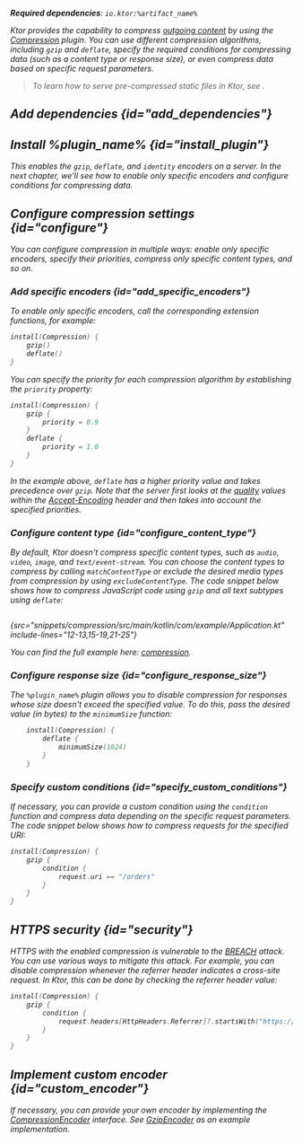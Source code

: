 [//]: # (title: Compression)

<show-structure for="chapter" depth="2"/>

<var name="artifact_name" value="ktor-server-compression"/>
<var name="package_name" value="io.ktor.server.plugins.compression"/>
<var name="plugin_name" value="Compression"/>

<tldr>
<p>
<b>Required dependencies</b>: <code>io.ktor:%artifact_name%</code>
</p>
<var name="example_name" value="compression"/>
<include from="lib.topic" element-id="download_example"/>
<include from="lib.topic" element-id="native_server_not_supported"/>
</tldr>

Ktor provides the capability to compress [outgoing content](responses.md) by using the [Compression](https://api.ktor.io/ktor-server/ktor-server-plugins/ktor-server-compression/io.ktor.server.plugins.compression/-compression.html) plugin. You can use different compression algorithms, including `gzip` and `deflate`, 
specify the required conditions for compressing data (such as a content type or response size), or even compress data based on specific request parameters.

> To learn how to serve pre-compressed static files in Ktor, see [](Serving_Static_Content.md#precompressed).


## Add dependencies {id="add_dependencies"}

<include from="lib.topic" element-id="add_ktor_artifact_intro"/>
<include from="lib.topic" element-id="add_ktor_artifact"/>

## Install %plugin_name% {id="install_plugin"}

<include from="lib.topic" element-id="install_plugin"/>

This enables the `gzip`, `deflate`, and `identity` encoders on a server. In the next chapter, we'll see how to enable only specific encoders and configure conditions for compressing data.


## Configure compression settings {id="configure"}
You can configure compression in multiple ways: enable only specific encoders, specify their priorities, compress only specific content types, and so on.

### Add specific encoders {id="add_specific_encoders"}
To enable only specific encoders, call the corresponding extension functions, for example:
```kotlin
install(Compression) {
    gzip()
    deflate()
}
```
You can specify the priority for each compression algorithm by establishing the `priority` property:
```kotlin
install(Compression) {
    gzip {
        priority = 0.9
    }
    deflate {
        priority = 1.0
    }
}
```
In the example above, `deflate` has a higher priority value and takes precedence over `gzip`. Note that the server first looks at the [quality](https://developer.mozilla.org/en-US/docs/Glossary/Quality_Values) values within the [Accept-Encoding](https://developer.mozilla.org/en-US/docs/Web/HTTP/Headers/Accept-Encoding) header and then takes into account the specified priorities.

### Configure content type {id="configure_content_type"}
By default, Ktor doesn't compress specific content types, such as `audio`, `video`, `image`, and `text/event-stream`. 
You can choose the content types to compress by calling `matchContentType` or exclude the desired media types from compression by using `excludeContentType`. The code snippet below shows how to compress JavaScript code using `gzip` and all text subtypes using `deflate`:
```kotlin
```
{src="snippets/compression/src/main/kotlin/com/example/Application.kt" include-lines="12-13,15-19,21-25"}

You can find the full example here: [compression](https://github.com/ktorio/ktor-documentation/tree/%ktor_version%/codeSnippets/snippets/compression).

### Configure response size {id="configure_response_size"}
The `%plugin_name%` plugin allows you to disable compression for responses whose size doesn't exceed the specified value. To do this, pass the desired value (in bytes) to the `minimumSize` function:
```kotlin
    install(Compression) {
        deflate {
            minimumSize(1024)
        }
    }

```

### Specify custom conditions {id="specify_custom_conditions"}
If necessary, you can provide a custom condition using the `condition` function and compress data depending on the specific request parameters. The code snippet below shows how to compress requests for the specified URI:
```kotlin
install(Compression) {
    gzip {
        condition {
            request.uri == "/orders"
        }
    }
}
```


## HTTPS security {id="security"}
HTTPS with the enabled compression is vulnerable to the [BREACH](https://en.wikipedia.org/wiki/BREACH) attack. You can use various ways to mitigate this attack. For example, you can disable compression whenever the referrer header indicates a cross-site request. In Ktor, this can be done by checking the referrer header value:
```kotlin
install(Compression) {
    gzip {
        condition {
            request.headers[HttpHeaders.Referrer]?.startsWith("https://my.domain/") == true
        }
    }
}
```

## Implement custom encoder {id="custom_encoder"}
If necessary, you can provide your own encoder by implementing the [CompressionEncoder](https://api.ktor.io/ktor-server/ktor-server-plugins/ktor-server-compression/io.ktor.server.plugins.compression/-compression-encoder/index.html) interface. See [GzipEncoder](https://github.com/ktorio/ktor/blob/b5b59ca3ae61601e6175f334e6a1252609638e61/ktor-server/ktor-server-plugins/ktor-server-compression/jvm/src/io/ktor/server/plugins/compression/Encoders.kt#L41) as an example implementation.
